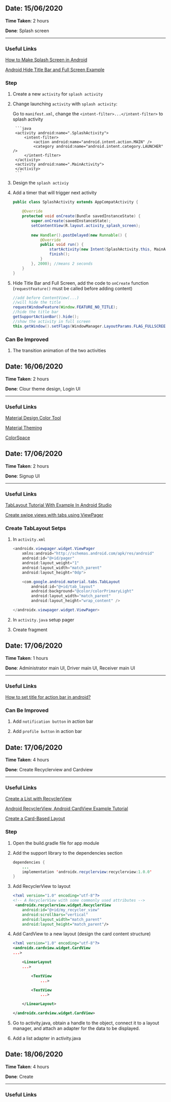 ## Date: 15/06/2020

**Time Taken**: 2 hours

**Done**: Splash screen

---

### Useful Links

[How to Make Splash Screen in Android](https://hackernoon.com/how-to-make-splash-screen-in-android-e8333yoq)

[Android Hide Title Bar and Full Screen Example](https://www.javatpoint.com/android-hide-title-bar-example)

### Step

1. Create a new `activity` for `splash activity`

2. Change launching `activity` with `splash activity`:

   Go to  `manifest.xml`, change the `<intent-filter>...</intent-filter>` to splash activity
  
        ```java
        <activity android:name=".SplashActivity">
            <intent-filter>
                <action android:name="android.intent.action.MAIN" />
                <category android:name="android.intent.category.LAUNCHER" />
            </intent-filter>
        </activity>
        <activity android:name=".MainActivity">
        </activity>
        ```
3. Design the `splash activiy`

4. Add a timer that will trigger next activity

    ```java
    public class SplashActivity extends AppCompatActivity {
    
        @Override
        protected void onCreate(Bundle savedInstanceState) {
            super.onCreate(savedInstanceState);
            setContentView(R.layout.activity_splash_screen);
          
            new Handler().postDelayed(new Runnable() {
                @Override
                public void run() {
                    startActivity(new Intent(SplashActivity.this, MainActivity.class));
                    finish();
                }
            }, 2000); //means 2 seconds
        }
    }
    ```

5. Hide Title Bar and Full Screen, add the code to `onCreate` function (`requestFeature()` must be called before adding content)
    
    ```java
    //add before ContentView(...)
    //will hide the title
    requestWindowFeature(Window.FEATURE_NO_TITLE);
    //hide the title bar
    getSupportActionBar().hide(); 
    //show the activity in full screen
    this.getWindow().setFlags(WindowManager.LayoutParams.FLAG_FULLSCREEN,WindowManager.LayoutParams.FLAG_FULLSCREEN); 
    ```
    
### Can Be Improved

1. The transition animation of the two activities

## Date: 16/06/2020

**Time Taken**: 2 hours

**Done**: Clour theme design, Login UI

---

### Useful Links

[Material Design Color Tool](https://material.io/resources/color/#!/?view.left=0&view.right=0&primary.color=ffc75f&secondary.color=E57373)

[Material Theming](https://material.io/design/material-theming/overview.html)

[ColorSpace](https://mycolor.space/?hex=%23FFC75F&sub=1)

## Date: 17/06/2020

**Time Taken**: 2 hours

**Done**: Signup UI

---

### Useful Links

[TabLayout Tutorial With Example In Android Studio](https://abhiandroid.com/materialdesign/tablayout-example-android-studio.html#Example_2_of_TabLayout_Using_ViewPager)

[Create swipe views with tabs using ViewPager](https://developer.android.com/guide/navigation/navigation-swipe-view#java)

### Create TabLayout Setps

1. In `activity.xml`

    ```java
    <androidx.viewpager.widget.ViewPager
        xmlns:android="http://schemas.android.com/apk/res/android"
        android:id="@+id/pager"
        android:layout_weight="1"
        android:layout_width="match_parent"
        android:layout_height="0dp">
    
        <com.google.android.material.tabs.TabLayout
            android:id="@+id/tab_layout"
            android:background="@color/colorPrimaryLight"
            android:layout_width="match_parent"
            android:layout_height="wrap_content" />
    
    </androidx.viewpager.widget.ViewPager>
    ```
    
2. In `activity.java` setup pager

3. Create fragment

## Date: 17/06/2020

**Time Taken**: 1 hours

**Done**: Administrator main UI, Driver main UI, Receiver main UI

---

### Useful Links

[How to set title for action bar in android?](https://www.tutorialspoint.com/how-to-set-title-for-action-bar-in-android)

### Can Be Improved

1. Add `notification button` in action bar

2. Add `profile button` in action bar

## Date: 17/06/2020

**Time Taken**: 4 hours

**Done**: Create Recyclerview and Cardview

---

### Useful Links

[Create a List with RecyclerView](https://developer.android.com/guide/topics/ui/layout/recyclerview)

[Android RecyclerView, Android CardView Example Tutorial](https://www.journaldev.com/10024/android-recyclerview-android-cardview-example-tutorial)

[Create a Card-Based Layout](https://developer.android.com/guide/topics/ui/layout/cardview)

### Step

1. Open the build.gradle file for app module  

2. Add the support library to the dependencies section
    
    ```java
    dependencies {
        ...
        implementation 'androidx.recyclerview:recyclerview:1.0.0'
    }
    ```

3. Add RecyclerView to layout

    ```xml
    <?xml version="1.0" encoding="utf-8"?>
    <!-- A RecyclerView with some commonly used attributes -->
     <androidx.recyclerview.widget.RecyclerView
        android:id="@+id/my_recycler_view"
        android:scrollbars="vertical"
        android:layout_width="match_parent"
        android:layout_height="match_parent"/>
    ```
4. Add CardView to a new layout (design the card content structure)

    ```xml
    <?xml version="1.0" encoding="utf-8"?>
    <androidx.cardview.widget.CardView
    ...>
    
        <LinearLayout
        ...>
    
            <TextView
                ...>
    
            <TextView
                ...>
    
        </LinearLayout>
    
    </androidx.cardview.widget.CardView>
    ```

5. Go to activity.java, obtain a handle to the object, connect it to a layout manager, and attach an adapter for the data to be displayed.

6. Add a list adapter in activity.java

## Date: 18/06/2020

**Time Taken**: 4 hours

**Done**: Create 

---

### Useful Links